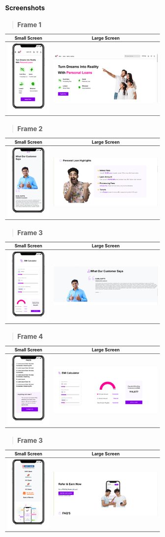 ## Screenshots
> ## Frame 1
| Small Screen           | Large Screen            |
| ---------------------- | ---------------------- |
| ![homepage](https://raw.githubusercontent.com/Bharat-Goswami/assignment-placement/main/src/assets/Remove%20background%20project%20(3).png) | ![homepage](https://github.com/Bharat-Goswami/assignment-placement/blob/main/src/assets/Screenshot%202024-02-13%20113054.png?raw=true) |

> ## Frame 2
| Small Screen           | Large Screen            |
| ---------------------- | ---------------------- |
| ![Product](https://github.com/Bharat-Goswami/assignment-placement/blob/main/src/assets/Remove%20background%20project%20(4).png?raw=true) | ![Product](https://github.com/Bharat-Goswami/assignment-placement/blob/main/src/assets/Screenshot%202024-02-13%20111703.png?raw=true) |

> ## Frame 3
| Small Screen           | Large Screen            |
| ---------------------- | ---------------------- |
| ![Product](https://github.com/Bharat-Goswami/assignment-placement/blob/main/src/assets/Remove%20background%20project%20(5).png?raw=true) | ![Product](https://github.com/Bharat-Goswami/assignment-placement/blob/main/src/assets/Screenshot%202024-02-13%20111721.png?raw=true) |

> ## Frame 4
| Small Screen           | Large Screen            |
| ---------------------- | ---------------------- |
| ![Product](https://github.com/Bharat-Goswami/assignment-placement/blob/main/src/assets/Remove%20background%20project%20(6).png?raw=true) | ![Product](https://github.com/Bharat-Goswami/assignment-placement/blob/main/src/assets/Screenshot%202024-02-13%20111729.png?raw=true) |


> ## Frame 3
| Small Screen           | Large Screen            |
| ---------------------- | ---------------------- |
| ![Product](https://github.com/Bharat-Goswami/assignment-placement/blob/main/src/assets/Remove%20background%20project%20(7).png?raw=true) | ![Product](https://github.com/Bharat-Goswami/assignment-placement/blob/main/src/assets/Screenshot%202024-02-13%20111736.png?raw=true) |


